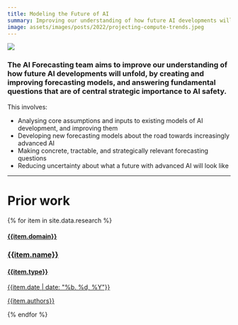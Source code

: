 ```yaml
---
title: Modeling the Future of AI
summary: Improving our understanding of how future AI developments will unfold, by creating and improving forecasting models, and answering fundamental questions of central strategic importance to AI safety. 
image: assets/images/posts/2022/projecting-compute-trends.jpeg
---
```


<img src="{{ page.image | relative_url }}" style="max-width: 95%">

### The AI Forecasting team aims to improve our understanding of how future AI developments will unfold, by creating and improving forecasting models, and answering fundamental questions that are of central strategic importance to AI safety. 

This involves: 
- Analysing core assumptions and inputs to existing models of AI development, and improving them
- Developing new forecasting models about the road towards increasingly advanced AI
- Making concrete, tractable, and strategically relevant forecasting questions
- Reducing uncertainty about what a future with advanced AI will look like

---
# Prior work
<div class="collection-grid research-grid">
  {% for item in site.data.research %}
  <a href="{{item.url}}">
  <div class="member">
    <div class="member-info">
	  <h4>{{item.domain}}</h4>
      <h3>{{item.name}}</h3>
	  <h4>{{item.type}}</h4>
	  <p>{{item.date | date: "%b. %d, %Y"}}</p>
	  <p>{{item.authors}}</p>
    </div>
	<!-- <p class="member-description">{{item.description}}</p> -->
	<!-- Want to show the description when hovering, similar to GovAI's research page -->
  </div>
  </a>
  {% endfor %}
</div>